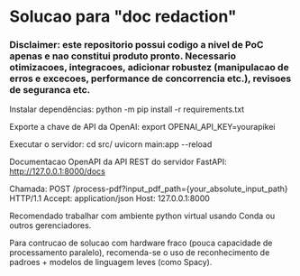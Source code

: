 # Solucao para "doc redaction"

### Disclaimer: este repositorio possui codigo a nivel de PoC apenas e nao constitui produto pronto. Necessario otimizacoes, integracoes, adicionar robustez (manipulacao de erros e excecoes, performance de concorrencia etc.), revisoes de seguranca etc.

Instalar dependências:
python -m pip install -r requirements.txt

Exporte a chave de API da OpenAI:
export OPENAI_API_KEY=yourapikei

Executar o servidor:
cd src/
uvicorn main:app --reload

Documentacao OpenAPI da API REST do servidor FastAPI:
http://127.0.0.1:8000/docs

Chamada:
POST /process-pdf?input_pdf_path={your_absolute_input_path} HTTP/1.1
Accept: application/json
Host: 127.0.0.1:8000

Recomendado trabalhar com ambiente python virtual usando Conda ou outros gerenciadores.

Para contrucao de solucao com hardware fraco (pouca capacidade de processamento paralelo), recomenda-se o uso de reconhecimento de padroes + modelos de linguagem leves (como Spacy).

